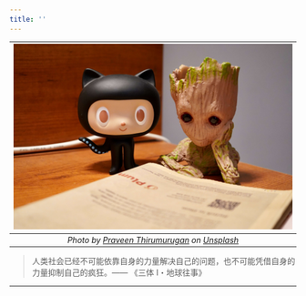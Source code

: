 ```yaml
---
title: ''
---
```


<center>

| <center><img src="groot.jpg" alt="drawing" width="888"/></center> |
| :---: |
| *Photo by [Praveen Thirumurugan](https://unsplash.com/@praveentcom) on [Unsplash](https://unsplash.com/)* |

</center>

> 人类社会已经不可能依靠自身的力量解决自己的问题，也不可能凭借自身的力量抑制自己的疯狂。—— 《三体 I・地球往事》

---